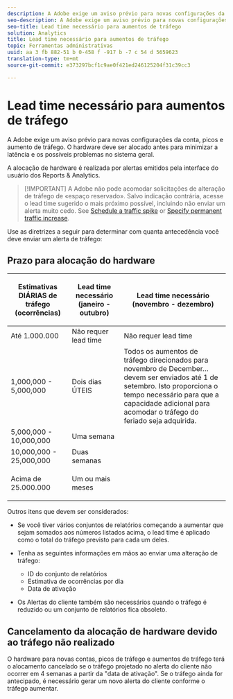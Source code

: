 ```yaml
---
description: A Adobe exige um aviso prévio para novas configurações da conta, picos e aumento de tráfego. O hardware deve ser alocado antes para minimizar a latência e os possíveis problemas no sistema geral.
seo-description: A Adobe exige um aviso prévio para novas configurações da conta, picos e aumento de tráfego. O hardware deve ser alocado antes para minimizar a latência e os possíveis problemas no sistema geral.
seo-title: Lead time necessário para aumentos de tráfego
solution: Analytics
title: Lead time necessário para aumentos de tráfego
topic: Ferramentas administrativas
uuid: aa 3 fb 882-51 b 0-458 f -917 b -7 c 54 d 5659623
translation-type: tm+mt
source-git-commit: e373297bcf1c9ae0f421ed246125204f31c39cc3

---
```



# Lead time necessário para aumentos de tráfego

A Adobe exige um aviso prévio para novas configurações da conta, picos e aumento de tráfego. O hardware deve ser alocado antes para minimizar a latência e os possíveis problemas no sistema geral.

A alocação de hardware é realizada por alertas emitidos pela interface do usuário dos Reports &amp; Analytics.

> [!IMPORTANT] A Adobe não pode acomodar solicitações de alteração de tráfego de «espaço reservado». Salvo indicação contrária, acesse o lead time sugerido o mais próximo possível, incluindo não enviar um alerta muito cedo. See [Schedule a traffic spike](../../admin/c-traffic-management/t-traffic-schedule-spike.md) or [Specify permanent traffic increase](../../admin/c-traffic-management/t-traffic-permanent.md).

Use as diretrizes a seguir para determinar com quanta antecedência você deve enviar um alerta de tráfego:

## Prazo para alocação do hardware

<table id="table_A67CC3B164F740088797BD8913244E47">
 <thead>
  <tr>
   <th colname="col1" class="entry"> Estimativas DIÁRIAS de tráfego (ocorrências) </th>
   <th colname="col2" class="entry"> <p>Lead time necessário (janeiro - outubro) </p> </th>
   <th colname="col3" class="entry"> <p>Lead time necessário (novembro - dezembro) </p> </th>
  </tr>
 </thead>
 <tbody>
  <tr>
   <td colname="col1"> Até 1.000.000 </td>
   <td colname="col2"> Não requer lead time </td>
   <td colname="col3"> Não requer lead time </td>
  </tr>
  <tr>
   <td colname="col1"> 1,000,000 - 5,000,000 </td>
   <td colname="col2"> Dois dias ÚTEIS </td>
   <td colname="col3" morerows="3"> Todos os aumentos de tráfego direcionados para novembro de December… devem ser enviados até 1 de setembro. Isto proporciona o tempo necessário para que a capacidade adicional para acomodar o tráfego do feriado seja adquirida. </td>
  </tr>
  <tr>
   <td colname="col1"> 5,000,000 - 10,000,000 </td>
   <td colname="col2"> Uma semana </td>
  </tr>
  <tr>
   <td colname="col1"> 10,000,000 - 25,000,000 </td>
   <td colname="col2"> Duas semanas </td>
  </tr>
  <tr>
   <td colname="col1"> <p>Acima de 25.000.000 </p> </td>
   <td colname="col2"> Um ou mais meses </td>
  </tr>
 </tbody>
</table>

Outros itens que devem ser considerados:

* Se você tiver vários conjuntos de relatórios começando a aumentar que sejam somados aos números listados acima, o lead time é aplicado como o total do tráfego previsto para cada um deles.
* Tenha as seguintes informações em mãos ao enviar uma alteração de tráfego:

   * ID do conjunto de relatórios
   * Estimativa de ocorrências por dia
   * Data de ativação

* Os Alertas do cliente também são necessários quando o tráfego é reduzido ou um conjunto de relatórios fica obsoleto.

## Cancelamento da alocação de hardware devido ao tráfego não realizado

O hardware para novas contas, picos de tráfego e aumentos de tráfego terá o alocamento cancelado se o tráfego projetado no alerta do cliente não ocorrer em 4 semanas a partir da "data de ativação". Se o tráfego ainda for antecipado, é necessário gerar um novo alerta do cliente conforme o tráfego aumentar.

